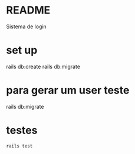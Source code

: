 # README

Sistema de login
 # set up
  rails db:create
  rails db:migrate
  # para gerar um user teste
  rails db:migrate 

  # testes 
    rails test
